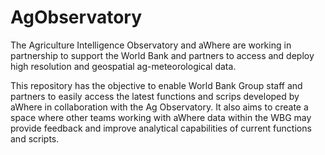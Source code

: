 # AgObservatory

The Agriculture Intelligence Observatory and aWhere are working in partnership to support the World Bank and partners to access and deploy high resolution and geospatial ag-meteorological data.

This repository has the objective to enable World Bank Group staff and partners to easily access the latest functions and scrips developed by aWhere in collaboration with the Ag Observatory. It also aims to create a space where other teams working with aWhere data within the WBG may provide feedback and improve analytical capabilities of current functions and scripts.
